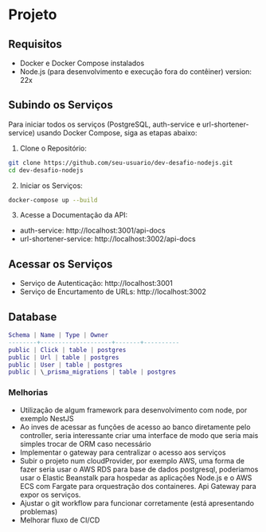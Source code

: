 # Projeto

## Requisitos

- Docker e Docker Compose instalados
- Node.js (para desenvolvimento e execução fora do contêiner) version: 22x

## Subindo os Serviços

Para iniciar todos os serviços (PostgreSQL, auth-service e url-shortener-service) usando Docker Compose, siga as etapas abaixo:

1. Clone o Repositório:

```sh
git clone https://github.com/seu-usuario/dev-desafio-nodejs.git
cd dev-desafio-nodejs
```

2. Iniciar os Serviços:

```sh
docker-compose up --build
```

3. Acesse a Documentação da API:

- auth-service: http://localhost:3001/api-docs
- url-shortener-service: http://localhost:3002/api-docs

## Acessar os Serviços

- Serviço de Autenticação: http://localhost:3001
- Serviço de Encurtamento de URLs: http://localhost:3002

## Database

```lua
Schema | Name | Type | Owner
--------+--------------------+-------+----------
public | Click | table | postgres
public | Url | table | postgres
public | User | table | postgres
public | \_prisma_migrations | table | postgres
```

### Melhorias

- Utilização de algum framework para desenvolvimento com node, por exemplo NestJS
- Ao inves de acessar as funções de acesso ao banco diretamente pelo controller, seria interessante criar uma interface
  de modo que seria mais simples trocar de ORM caso necessário
- Implementar o gateway para centralizar o acesso aos serviços
- Subir o projeto num cloudProvider, por exemplo AWS, uma forma de fazer seria usar o AWS RDS para base de dados postgresql, poderiamos usar o Elastic Beanstalk
  para hospedar as aplicações Node.js e o AWS ECS com Fargate para orquestração dos containeres. Api Gateway para expor os serviços.
- Ajustar o git workflow para funcionar corretamente (está apresentando problemas)
- Melhorar fluxo de CI/CD

